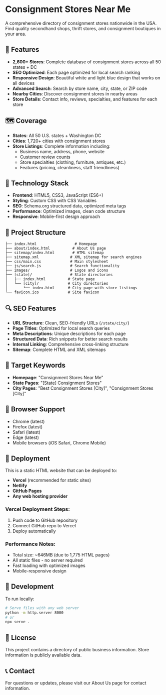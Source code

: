 # Consignment Stores Near Me

A comprehensive directory of consignment stores nationwide in the USA. Find quality secondhand shops, thrift stores, and consignment boutiques in your area.

## 🌟 Features

- **2,600+ Stores**: Complete database of consignment stores across all 50 states + DC
- **SEO Optimized**: Each page optimized for local search ranking
- **Responsive Design**: Beautiful white and light blue design that works on all devices
- **Advanced Search**: Search by store name, city, state, or ZIP code
- **Nearby Cities**: Discover consignment stores in nearby areas
- **Store Details**: Contact info, reviews, specialties, and features for each store

## 🗺️ Coverage

- **States**: All 50 U.S. states + Washington DC
- **Cities**: 1,720+ cities with consignment stores
- **Store Listings**: Complete information including:
  - Business name, address, phone, website
  - Customer review counts
  - Store specialties (clothing, furniture, antiques, etc.)
  - Features (pricing, cleanliness, staff friendliness)

## 🚀 Technology Stack

- **Frontend**: HTML5, CSS3, JavaScript (ES6+)
- **Styling**: Custom CSS with CSS Variables
- **SEO**: Schema.org structured data, optimized meta tags
- **Performance**: Optimized images, clean code structure
- **Responsive**: Mobile-first design approach

## 📁 Project Structure

```
├── index.html                 # Homepage
├── about/index.html          # About Us page
├── sitemap/index.html        # HTML sitemap
├── sitemap.xml              # XML sitemap for search engines
├── css/main.css             # Main stylesheet
├── js/search.js             # Search functionality
├── images/                  # Logos and icons
├── [state]/                 # State directories
│   ├── index.html          # State page
│   └── [city]/             # City directories
│       └── index.html      # City page with store listings
└── favicon.ico             # Site favicon
```

## 🔍 SEO Features

- **URL Structure**: Clean, SEO-friendly URLs (`/state/city/`)
- **Page Titles**: Optimized for local search queries
- **Meta Descriptions**: Unique descriptions for each page
- **Structured Data**: Rich snippets for better search results
- **Internal Linking**: Comprehensive cross-linking structure
- **Sitemap**: Complete HTML and XML sitemaps

## 🎯 Target Keywords

- **Homepage**: "Consignment Stores Near Me"
- **State Pages**: "[State] Consignment Stores"
- **City Pages**: "Best Consignment Stores [City]", "Consignment Stores [City]"

## 📱 Browser Support

- Chrome (latest)
- Firefox (latest)
- Safari (latest)
- Edge (latest)
- Mobile browsers (iOS Safari, Chrome Mobile)

## 🚀 Deployment

This is a static HTML website that can be deployed to:
- **Vercel** (recommended for static sites)
- **Netlify**
- **GitHub Pages**
- **Any web hosting provider**

### Vercel Deployment Steps:

1. Push code to GitHub repository
2. Connect GitHub repo to Vercel
3. Deploy automatically

### Performance Notes:
- Total size: ~646MB (due to 1,775 HTML pages)
- All static files - no server required
- Fast loading with optimized images
- Mobile-responsive design

## 🔧 Development

To run locally:
```bash
# Serve files with any web server
python -m http.server 8000
# or
npx serve .
```

## 📄 License

This project contains a directory of public business information. Store information is publicly available data.

## 📞 Contact

For questions or updates, please visit our About Us page for contact information.
